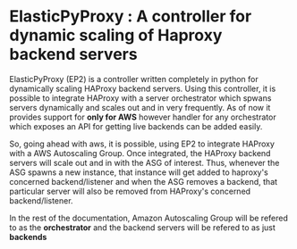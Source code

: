 # ElasticPyProxy : A controller for dynamic scaling of Haproxy backend servers

ElasticPyProxy (EP2) is a controller written completely in python for dynamically scaling HAProxy backend servers. Using this
controller, it is possible to integrate HAProxy with a server orchestrator which spwans servers dynamically and scales
out and in very frequently. As of now it provides support for **only for AWS** however handler for any orchestrator which
exposes an API for getting live backends can be added easily.

So, going ahead with aws, it is possible, using EP2 to integrate HAProxy with a AWS Autoscaling Group. Once integrated, the
HAProxy backend servers will scale out and in with the ASG of interest. Thus, whenever the ASG spawns a new instance, that
instance will get added to haproxy's concerned backend/listener and when the ASG removes a backend, that particular server 
will also be removed from HAProxy's concerned backend/listener.

In the rest of the documentation, Amazon Autoscaling Group will be refered to as the **orchestrator** and the backend servers will
be refered to as just **backends**

